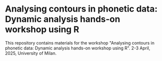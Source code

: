 # Analysing contours in phonetic data: Dynamic analysis hands-on workshop using R
This repository contains materials for the workshop "Analysing contours in phonetic data: Dynamic analysis hands-on workshop using R". 2-3 April, 2025, University of Milan.
